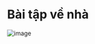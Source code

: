 # Bài tập về nhà 
![image](https://user-images.githubusercontent.com/80875633/114969577-d9bf1000-9ea2-11eb-9e73-bacf4d0ed398.png)
